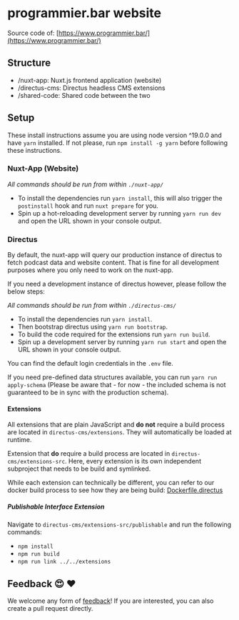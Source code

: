 # programmier.bar website

Source code of: [https://www.programmier.bar/](https://www.programmier.bar/)

## Structure

- /nuxt-app: Nuxt.js frontend application (website)
- /directus-cms: Directus headless CMS extensions
- /shared-code: Shared code between the two

## Setup

These install instructions assume you are using node version ^19.0.0 and have `yarn` installed.
If not please, run `npm install -g yarn` before following these instructions. 

### Nuxt-App (Website)

_All commands should be run from within `./nuxt-app/`_

- To install the dependencies run `yarn install`, this will also trigger the `postinstall` hook and run `nuxt prepare` for you.
- Spin up a hot-reloading development server by running `yarn run dev` and open the URL shown in your console output.

### Directus

By default, the nuxt-app will query our production instance of directus to fetch podcast data and website content.
That is fine for all development purposes where you only need to work on the nuxt-app.

If you need a development instance of directus however, please follow the below steps:

_All commands should be run from within `./directus-cms/`_

- To install the dependencies run `yarn install`.
- Then bootstrap directus using `yarn run bootstrap`. 
- To build the code required for the extensions run `yarn run build`.
- Spin up a development server by running `yarn run start` and open the URL shown in your console output.

You can find the default login credentials in the `.env` file.

If you need pre-defined data structures available, you can run `yarn run apply-schema` 
(Please be aware that - for now - the included schema is not guaranteed to be in sync with the production schema).

#### Extensions

All extensions that are plain JavaScript and **do not** require a build process are located in `directus-cms/extensions`.
They will automatically be loaded at runtime.

Extension that **do** require a build process are located in `directus-cms/extensions-src`.
Here, every extension is its own independent subproject that needs to be build and symlinked.

While each extension can technically be different, you can refer to our docker build process
to see how they are being build: [Dockerfile.directus](./Dockerfile.directus)

##### Publishable Interface Extension

Navigate to `directus-cms/extensions-src/publishable` and run the following commands:

* `npm install`
* `npm run build`
* `npm run link ../../extensions`

## Feedback 😍 ♥️ 

We welcome any form of [feedback](https://www.programmier.bar/kontakt)! If you are interested, you can also create a pull request directly.
